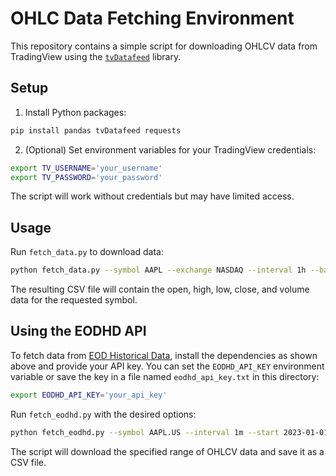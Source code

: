# OHLC Data Fetching Environment

This repository contains a simple script for downloading OHLCV data from TradingView using the [`tvDatafeed`](https://github.com/StreamAlpha/tvdatafeed) library.

## Setup

1. Install Python packages:

```bash
pip install pandas tvDatafeed requests
```

2. (Optional) Set environment variables for your TradingView credentials:

```bash
export TV_USERNAME='your_username'
export TV_PASSWORD='your_password'
```

The script will work without credentials but may have limited access.

## Usage

Run `fetch_data.py` to download data:

```bash
python fetch_data.py --symbol AAPL --exchange NASDAQ --interval 1h --bars 5000 --output aapl.csv
```

The resulting CSV file will contain the open, high, low, close, and volume data for the requested symbol.

## Using the EODHD API

To fetch data from [EOD Historical Data](https://eodhistoricaldata.com),
install the dependencies as shown above and provide your API key. You can set
the `EODHD_API_KEY` environment variable or save the key in a file named
`eodhd_api_key.txt` in this directory:

```bash
export EODHD_API_KEY='your_api_key'
```

Run `fetch_eodhd.py` with the desired options:

```bash
python fetch_eodhd.py --symbol AAPL.US --interval 1m --start 2023-01-01 --end 2023-01-31 --output aapl_intraday.csv
```

The script will download the specified range of OHLCV data and save it as a CSV
file.